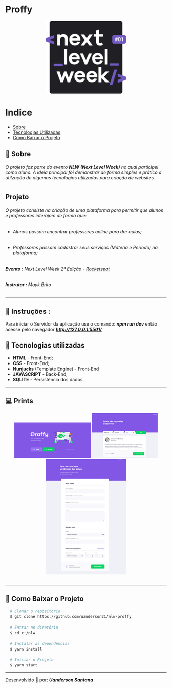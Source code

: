 

# Proffy

<div align="center">
<!-- <img src="https://github.com//Proffy/blob/master/nlw2.svg" width="250px" height="auto"> -->
<img src="prints/logo.png" width="250px" height="auto">
</div> 

# Indice
 - [Sobre](#-Sobre)
 - [Tecnologias Utilizadas](#-Tecnologias-Utilizadas)
 - [Como Baixar o Projeto](#-Como-Baixar-o-Projeto)

## 🔖 Sobre
###### O projeto faz parte do evento **NLW (Next Level Week)** no qual participei como aluno. A ideia principal foi demonstrar de forma simples e prático a utilzação de algumas tecnologias utilizadas para criação de websites.

#

## Projeto
###### O projeto consiste na criação de uma plataforma para permitir que alunos e professores interajam de forma que: 
* ###### Alunos possam encontrar professores online para dar aulas;
* ###### Professores possam cadastrar seus serviços (Máteria e Período) na plataforma;

###### **Evento :** Next Level Week 2ª Edição - [Rocketseat](https://rocketseat.com.br)
###### **Instrutor :** Mayk Brito
---

## 📌 Instruções : 
Para iniciar o Servidor da aplicação use o comando: **_npm run dev_** então acesse pelo navegador **_http://127.0.0.1:5501/_** 


## 🚀 **Tecnologias utilizadas**
- **HTML** - Front-End;
- **CSS** - Front-End;
- **Nunjucks** (Template Engine) - Front-End
- **JAVASCRIPT** - Back-End;
- **SQLITE** - Persistência dos dados.

---

## 💻 **Prints**

<div align="center">
<img src="prints/00.png" width="240px" height="auto">
<img src="prints/01.png" width="205px" height="auto">
<img src="prints/02.png" width="250px" height="auto">
</div>
<br>

---


## 📁 Como Baixar o Projeto
```bash
  # Clonar o repósitorio
  $ git clone https://github.com/uanderson21/nlw-proffy
  
  # Entrar no diretório
  $ cd c:/nlw

  # Instalar as dependências
  $ yarn install
  
  # Iniciar o Projeto
  $ yarn start
```
---
 Desenvolvido 🚀 por: ***_Uanderson Santana_***